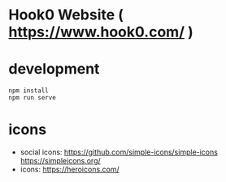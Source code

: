 # Hook0 Website ( https://www.hook0.com/ ) 

# development


```
npm install
npm run serve
```

# icons

- social icons: https://github.com/simple-icons/simple-icons https://simpleicons.org/
- icons: https://heroicons.com/
